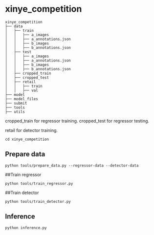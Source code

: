 # xinye_competition

```plain
xinye_competition
├── data
│   ├── train
│   │   ├── a_images
│   │   ├── a_annotations.json
│   │   ├── b_images
│   │   ├── b_annotations.json
│   ├── test
│   │   ├── a_images
│   │   ├── a_annotations.json
│   │   ├── b_images
│   │   ├── b_annotations.json
│   ├── cropped_train
│   ├── cropped_test
│   ├── retail
│   │   ├── train
│   │   ├── val
├── model
├── model_files
├── submit
├── tools
├── utils
```
cropped_train for regressor training.
cropped_test for regressor testing.


retail for detector training.

```shell
cd xinye_competition
```

## Prepare data
```shell
python tools/prepare_data.py --regressor-data --detector-data
```

##Train regressor
```shell
python tools/train_regressor.py
```

##Train detector
```shell
python tools/train_detector.py
```

## Inference
```shell
python inference.py
```
